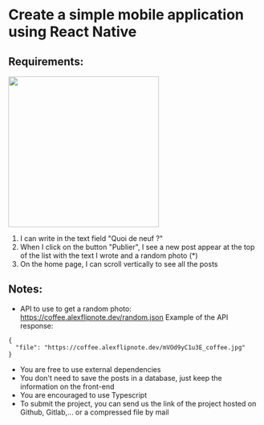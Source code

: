 # Create a simple mobile application using React Native

## Requirements:

<img src="https://i.imgur.com/TMXhVUR.png" width="300px"/>

1. I can write in the text field "Quoi de neuf ?" 
2. When I click on the button "Publier", I see a new post appear at the top of the list with the text I wrote and a random photo (*)
6. On the home page, I can scroll vertically to see all the posts

## Notes:
- API to use to get a random photo: https://coffee.alexflipnote.dev/random.json
Example of the API response:
```
{
  "file": "https://coffee.alexflipnote.dev/mVOd9yC1u3E_coffee.jpg"
}
```

- You are free to use external dependencies
- You don't need to save the posts in a database, just keep the information on the front-end
- You are encouraged to use Typescript
- To submit the project, you can send us the link of the project hosted on Github, Gitlab,... or a compressed file by mail
